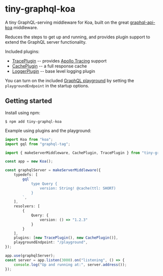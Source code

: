 # tiny-graphql-koa

A tiny GraphQL-serving middleware for Koa, built on the great [graphql-api-koa](https://github.com/jaydenseric/graphql-api-koa) middleware.

Reduces the steps to get up and running, and provides plugin support to extend the GraphQL server functionality.

Included plugins:

- [TracePlugin](./src/TracePlugin.ts) -- provides [Apollo Tracing](https://github.com/apollographql/apollo-tracing) support
- [CachePlugin](./src/CachePlugin.ts) -- a full response cache
- [LoggerPlugin](./src/LoggerPlugin.ts) -- base level logging plugin

You can turn on the included [GraphQL playground](https://github.com/graphql/graphql-playground) by setting the `playgroundEndpoint` in the startup options.

## Getting started

Install using npm:

```console
$ npm add tiny-graphql-koa
```

Example using plugins and the playground:

```typescript
import Koa from "koa";
import gql from "graphql-tag";

import { makeServerMiddleware, CachePlugin, TracePlugin } from "tiny-graphql-koa";

const app = new Koa();

const graphqlServer = makeServerMiddleware({
    typedefs: [
        gql`
            type Query {
                version: String! @cache(ttl: SHORT)
            }
        `,
    ],
    resolvers: [
        {
            Query: {
                version: () => "1.2.3"
            }
        }
    ],
    plugins: [new TracePlugin(), new CachePlugin()],
    playgroundEndpoint: "/playground",
});

app.use(graphqlServer);
const server = app.listen(3000).on("listening", () => {
    console.log("Up and running at:", server.address());
});
```
